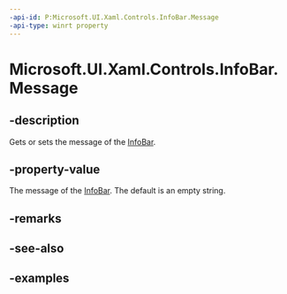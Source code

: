 ```yaml
---
-api-id: P:Microsoft.UI.Xaml.Controls.InfoBar.Message
-api-type: winrt property
---
```


# Microsoft.UI.Xaml.Controls.InfoBar.Message

<!--
public string Message { get; set; }
-->


## -description

Gets or sets the message of the [InfoBar](infobar.md).

## -property-value

The message of the [InfoBar](infobar.md). The default is an empty string.

## -remarks

## -see-also

## -examples


